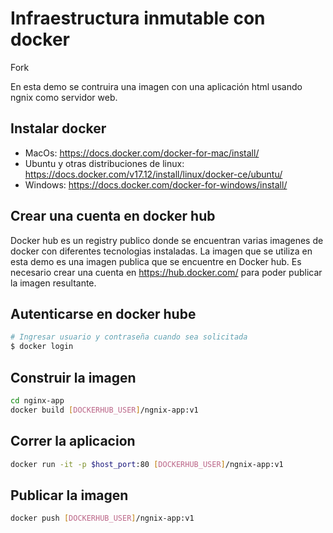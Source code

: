 # Infraestructura inmutable con docker

Fork

En esta demo se contruira una imagen con una aplicación html usando ngnix como servidor web.

## Instalar docker

- MacOs: <https://docs.docker.com/docker-for-mac/install/>
- Ubuntu y otras distribuciones de linux: <https://docs.docker.com/v17.12/install/linux/docker-ce/ubuntu/>
- Windows: <https://docs.docker.com/docker-for-windows/install/>

## Crear una cuenta en docker hub

Docker hub es un registry publico donde se encuentran varias imagenes de docker con diferentes tecnologias instaladas. La imagen que se utiliza en esta demo es una imagen publica que se encuentre en Docker hub. Es necesario crear una cuenta en <https://hub.docker.com/> para poder publicar la imagen resultante.

## Autenticarse en docker hube

```sh
# Ingresar usuario y contraseña cuando sea solicitada
$ docker login

```

## Construir la imagen

```sh
cd nginx-app
docker build [DOCKERHUB_USER]/ngnix-app:v1 
```

## Correr la aplicacion

```sh
docker run -it -p $host_port:80 [DOCKERHUB_USER]/ngnix-app:v1 
```

## Publicar la imagen

```sh
docker push [DOCKERHUB_USER]/ngnix-app:v1 
```

